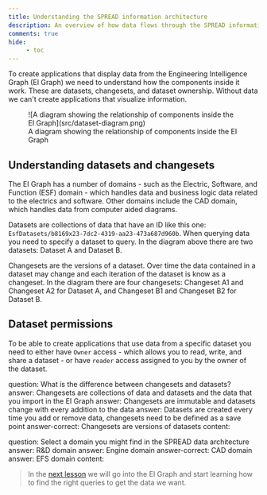 ```yaml
---
title: Understanding the SPREAD information architecture
description: An overview of how data flows through the SPREAD information model.
comments: true
hide:
     - toc
---
```


To create applications that display data from the Engineering Intelligence Graph (EI Graph) we need to understand how the components inside it work. These are datasets, changesets, and dataset ownership. Without data we can't create applications that visualize information.

<figure markdown="span">
     ![A diagram showing the relationship of components inside the EI Graph](src/dataset-diagram.png)
     <figcaption>A diagram showing the relationship of components inside the EI Graph</figcaption>
</figure>

## Understanding datasets and changesets

The EI Graph has a number of domains - such as the Electric, Software, and Function (ESF) domain - which handles data and business logic data related to the electrics and software. Other domains include the CAD domain, which handles data from computer aided diagrams.

Datasets are collections of data that have an ID like this one: `EsfDatasets/b8169x23-7dc2-4319-aa23-473a687d960b`. When querying data you need to specify a dataset to query. In the diagram above there are two datasets: Dataset A and Dataset B.

Changesets are the versions of a dataset. Over time the data contained in a dataset may change and each iteration of the dataset is know as a changeset. In the diagram there are four changesets: Changeset A1 and Changeset A2 for Dataset A, and Changeset B1 and Changeset B2 for Dataset B.

## Dataset permissions

To be able to create applications that use data from a specific dataset you need to either have `Owner` access - which allows you to read, write, and share a dataset - or have `reader` access assigned to you by the owner of the dataset.

<?quiz?>
question: What is the difference between changesets and datasets?
answer: Changesets are collections of data and datasets and the data that you import in the EI Graph
answer: Changesets are immutable and datasets change with every addition to the data
answer: Datasets are created every time you add or remove data, changesets need to be defined as a save point
answer-correct: Changesets are versions of datasets
content:
<p></p>
<?/quiz?>

<?quiz?>
question: Select a domain you might find in the SPREAD data architecture
answer: R&D domain
answer: Engine domain
answer-correct: CAD domain
answer: EFS domain
content:
<p></p>
<?/quiz?>

<blockquote class="next-lesson">In the <a href="querying-spread.html">next lesson</a> we will go into the EI Graph and start learning how to find the right queries to get the data we want.</blockquote>
